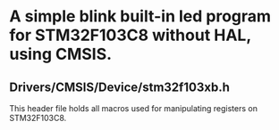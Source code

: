 # A simple blink built-in led program for STM32F103C8 without HAL, using CMSIS.

## Drivers/CMSIS/Device/stm32f103xb.h
This header file holds all macros used for manipulating registers on STM32F103C8.


